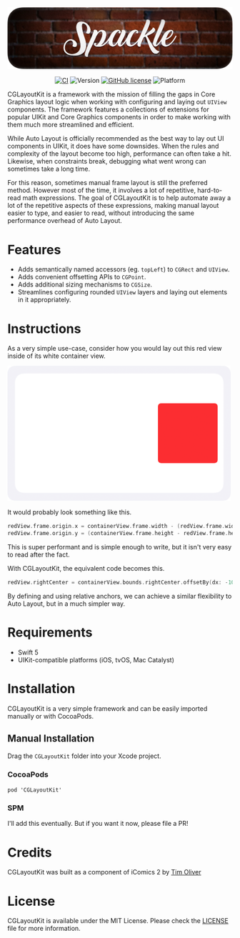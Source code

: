 <img src="Logo.webp" alt="CGLayoutKit" />

<span align="center">

[![CI](https://github.com/TimOliver/CGLayoutKit/workflows/CI/badge.svg)](https://github.com/TimOliver/CGLayoutKit/actions?query=workflow%3ACI)
![Version](https://img.shields.io/cocoapods/v/CGLayoutKit.svg?style=flat)
[![GitHub license](https://img.shields.io/badge/license-MIT-blue.svg)](https://raw.githubusercontent.com/TimOliver/CGLayoutKit/main/LICENSE)
![Platform](https://img.shields.io/cocoapods/p/CGLayoutKit.svg?style=flat)
    
</span>

CGLayoutKit is a framework with the mission of filling the gaps in Core Graphics layout logic when working with configuring and laying out `UIView` components. The framework features a collections of extensions for popular UIKit and Core Graphics components in order to make working with them much more streamlined and efficient.

While Auto Layout is officially recommended as the best way to lay out UI components in UIKit, it does have some downsides. When the rules and complexity of the layout become too high, performance can often take a hit. Likewise, when constraints break, debugging what went wrong can sometimes take a long time.

For this reason, sometimes manual frame layout is still the preferred method. However most of the time, it involves a lot of repetitive, hard-to-read math expressions. The goal of CGLayoutKit is to help automate away a lot of the repetitive aspects of these expressions, making manual layout easier to type, and easier to read, without introducing the same performance overhead of Auto Layout.

# Features

* Adds semantically named accessors (eg. `topLeft`) to `CGRect` and `UIView`.
* Adds convenient offsetting APIs to `CGPoint`.
* Adds additional sizing mechanisms to `CGSize`.
* Streamlines configuring rounded `UIView` layers and laying out elements in it appropriately.

# Instructions

As a very simple use-case, consider how you would lay out this red view inside of its white container view. 

<img src="Example.png" alt="CGLayoutKit Example" width = "500" />
    
It would probably look something like this.

```swift
redView.frame.origin.x = containerView.frame.width - (redView.frame.width + 10)
redView.frame.origin.y = (containerView.frame.height - redView.frame.height) * 0.5
```

This is super performant and is simple enough to write, but it isn't very easy to read after the fact.

With CGLayoutKit, the equivalent code becomes this.

```swift
redView.rightCenter = containerView.bounds.rightCenter.offsetBy(dx: -10)
```

By defining and using relative anchors, we can achieve a similar flexibility to Auto Layout, but in a much simpler way.

# Requirements
* Swift 5
* UIKit-compatible platforms (iOS, tvOS, Mac Catalyst)

# Installation

CGLayoutKit is a very simple framework and can be easily imported manually or with CocoaPods.

## Manual Installation

Drag the `CGLayoutKit` folder into your Xcode project.

### CocoaPods

```
pod 'CGLayoutKit'
```

### SPM

I'll add this eventually. But if you want it now, please file a PR!

# Credits

CGLayoutKit was built as a component of iComics 2 by [Tim Oliver](https://threads.net/@timoliver)

# License

CGLayoutKit is available under the MIT License. Please check the [LICENSE](LICENSE) file for more information.
